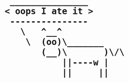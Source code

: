 <!-- BEGIN ARISE ------------------------------
Title:: "404"

Author:: "Ben Robeson"
Description:: "Page not found"
Language:: "en"
Thumbnail:: "/images/cyberia.png"
Published Date:: "2025-02-17"
Modified Date:: "2025-02-18"

content_header:: "false"
toc:: "false"
rss_hide:: "true"
comments:: "false"
---- END ARISE \\ DO NOT MODIFY THIS LINE ---->

<h1 class="error"><pre>
 _______________
< oops I ate it >
 ---------------
   \   ^__^
    \  (oo)\_______
       (__)\       )\/\
           ||----w |
           ||     ||

</pre></h1>

